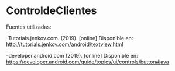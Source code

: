 # ControldeClientes

Fuentes utilizadas: 

-Tutorials.jenkov.com. (2019). [online] Disponible en: http://tutorials.jenkov.com/android/textview.html 

-developer.android.com (2019). [online] Disponible en: https://developer.android.com/guide/topics/ui/controls/button#java 
